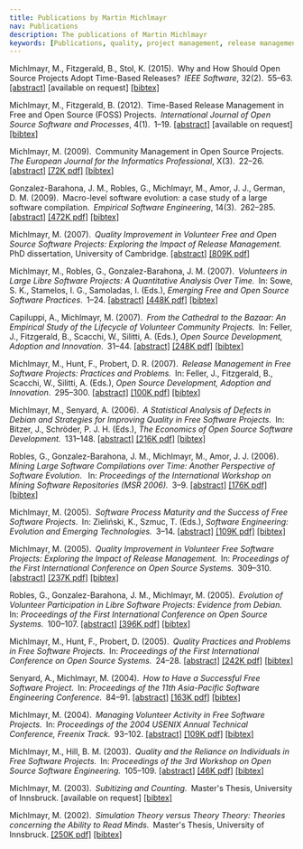 ```yaml
---
title: Publications by Martin Michlmayr
nav: Publications
description: The publications of Martin Michlmayr
keywords: [Publications, quality, project management, release management, FLOSS]
---
```


Michlmayr, M., Fitzgerald, B., Stol, K. (2015).&ensp;Why and How Should Open
Source Projects Adopt Time-Based Releases?&ensp;<i>IEEE Software</i>,
32(2).&ensp;55&ndash;63.
<a href = "michlmayr_fitzgerald_stol-why_and_how_time_based_releases/">[abstract]</a>
[available on request]
<a href = "michlmayr_fitzgerald_stol-why_and_how_time_based_releases.bib">[bibtex]</a>

Michlmayr, M., Fitzgerald, B. (2012).&ensp;Time-Based Release Management in
Free and Open Source (FOSS) Projects.&ensp;<i>International Journal of
Open Source Software and Processes</i>, 4(1).&ensp;1&ndash;19.
<a href = "michlmayr_fitzgerald-time_based_release_management/">[abstract]</a>
[available on request]
<a href = "michlmayr_fitzgerald-time_based_release_management.bib">[bibtex]</a>

Michlmayr, M. (2009).&ensp;Community Management in Open Source
Projects.&ensp;<i>The European Journal for the Informatics
Professional</i>, X(3).&ensp;22&ndash;26.
<a href = "michlmayr-community_management/">[abstract]</a>
<a href = "michlmayr-community_management.pdf">[72K pdf]</a>
<a href = "michlmayr-community_management.bib">[bibtex]</a>

Gonzalez-Barahona, J. M., Robles, G., Michlmayr, M., Amor, J. J., German,
D. M. (2009).&ensp;Macro-level software evolution: a case study of a large
software compilation.&ensp;<i>Empirical Software Engineering</i>,
14(3).&ensp;262&ndash;285.
<a href = "barahona_et_al-macro_evolution/">[abstract]</a>
<a href = "barahona_et_al-macro_evolution.pdf">[472K pdf]</a>
<a href = "barahona_et_al-macro_evolution.bib">[bibtex]</a>

Michlmayr, M. (2007).&ensp;<i>Quality Improvement in Volunteer Free and Open
Source Software Projects: Exploring the Impact of Release
Management.</i>&ensp;PhD dissertation, University of Cambridge.
<a href = "michlmayr-phd/">[abstract]</a>
<a href = "michlmayr-phd.pdf">[809K pdf]</a>

Michlmayr, M., Robles, G., Gonzalez-Barahona, J. M.
(2007).&ensp;<i>Volunteers in Large Libre Software Projects: A Quantitative
Analysis Over Time.</i>&ensp;In: Sowe, S. K., Stamelos, I. G., Samoladas,
I. (Eds.), <i>Emerging Free and Open Source Software Practices</i>.&ensp;1&ndash;24.
<a href = "michlmayr_robles_barahona-volunteers_large_projects/">[abstract]</a>
<a href = "michlmayr_robles_barahona-volunteers_large_projects.pdf">[448K pdf]</a>
<a href = "michlmayr_robles_barahona-volunteers_large_projects.bib">[bibtex]</a>

Capiluppi, A., Michlmayr, M. (2007).&ensp;<i>From the Cathedral to the
Bazaar: An Empirical Study of the Lifecycle of Volunteer Community
Projects.</i>&ensp;In: Feller, J., Fitzgerald, B., Scacchi, W., Silitti, A.
(Eds.), <i>Open Source Development, Adoption and
Innovation</i>.&ensp;31&ndash;44.
<a href = "capiluppi_michlmayr-cathedral_to_bazaar/">[abstract]</a>
<a href = "capiluppi_michlmayr-cathedral_to_bazaar.pdf">[248K pdf]</a>
<a href = "capiluppi_michlmayr-cathedral_to_bazaar.bib">[bibtex]</a>

Michlmayr, M., Hunt, F., Probert, D. R. (2007).&ensp;<i>Release Management
in Free Software Projects: Practices and Problems.</i>&ensp;In: Feller, J.,
Fitzgerald, B., Scacchi, W., Silitti, A. (Eds.), <i>Open Source
Development, Adoption and Innovation</i>.&ensp;295&ndash;300.
<a href = "michlmayr_hunt_probert-release_management/">[abstract]</a>
<a href = "michlmayr_hunt_probert-release_management.pdf">[100K pdf]</a>
<a href = "michlmayr_hunt_probert-release_management.bib">[bibtex]</a>

Michlmayr, M., Senyard, A. (2006).&ensp;<i>A Statistical Analysis of
Defects in Debian and Strategies for Improving Quality in Free Software
Projects.</i>&ensp;In: Bitzer, J., Schröder, P. J. H. (Eds.), <i>The
Economics of Open Source Software Development.</i>&ensp;131&ndash;148.
<a href = "michlmayr_senyard-debian_base_defects/">[abstract]</a>
<a href = "michlmayr_senyard-debian_base_defects.pdf">[216K pdf]</a>
<a href = "michlmayr_senyard-debian_base_defects.bib">[bibtex]</a>

Robles, G., Gonzalez-Barahona, J. M., Michlmayr, M., Amor, J. J.
(2006).&ensp;<i>Mining Large Software Compilations over Time: Another
Perspective of Software Evolution</i>.&ensp; In: <i>Proceedings of the
International Workshop on Mining Software Repositories (MSR
2006).</i>&ensp;3&ndash;9.
<a href = "robles_et_al-mining-large-compilations/">[abstract]</a>
<a href = "robles_et_al-mining-large-compilations.pdf">[176K pdf]</a>
<a href = "robles_et_al-mining-large-compilations.bib">[bibtex]</a>

Michlmayr, M. (2005).&ensp;<i>Software Process Maturity and the Success of
Free Software Projects.</i>&ensp;In: Zieliński, K., Szmuc, T. (Eds.),
<i>Software Engineering: Evolution and Emerging Technologies.</i>&ensp;3&ndash;14.
<a href = "michlmayr-process_maturity_success/">[abstract]</a>
<a href = "michlmayr-process_maturity_success.pdf">[109K pdf]</a>
<a href = "michlmayr-process_maturity_success.bib">[bibtex]</a>

Michlmayr, M. (2005).&ensp;<i>Quality Improvement in Volunteer Free
Software Projects: Exploring the Impact of Release Management.</i>&ensp;In:
<i>Proceedings of the First International Conference on Open Source
Systems.</i>&ensp;309&ndash;310.
<a href = "michlmayr-quality_improvement_release/">[abstract]</a>
<a href = "michlmayr-quality_improvement_release.pdf">[237K pdf]</a>
<a href = "michlmayr-quality_improvement_release.bib">[bibtex]</a>

Robles, G., Gonzalez-Barahona, J. M., Michlmayr, M. (2005).&ensp;<i>Evolution
of Volunteer Participation in Libre Software Projects:
Evidence from Debian.</i>&ensp;In: <i>Proceedings of the First International
Conference on Open Source Systems.</i>&ensp;100&ndash;107.
<a href = "robles_barahona_michlmayr-evolution_participation/">[abstract]</a>
<a href = "robles_barahona_michlmayr-evolution_participation.pdf">[396K pdf]</a>
<a href = "robles_barahona_michlmayr-evolution_participation.bib">[bibtex]</a>

Michlmayr, M., Hunt, F., Probert, D. (2005).&ensp;<i>Quality Practices
and Problems in Free Software Projects.</i>&ensp;In: <i>Proceedings of the First
International Conference on Open Source Systems.</i>&ensp;24&ndash;28.
<a href = "michlmayr_hunt_probert-quality_practices_problems/">[abstract]</a>
<a href = "michlmayr_hunt_probert-quality_practices_problems.pdf">[242K pdf]</a>
<a href = "michlmayr_hunt_probert-quality_practices_problems.bib">[bibtex]</a>

Senyard, A., Michlmayr, M. (2004).&ensp;<i>How to Have a Successful Free
Software Project.</i>&ensp;In: <i>Proceedings of the 11th Asia-Pacific Software
Engineering Conference.</i>&ensp;84&ndash;91.
<a href = "senyard_michlmayr-successful_project/">[abstract]</a>
<a href = "senyard_michlmayr-successful_project.pdf">[163K pdf]</a>
<a href = "senyard_michlmayr-successful_project.bib">[bibtex]</a>

Michlmayr, M. (2004).&ensp;<i>Managing Volunteer Activity in Free Software
Projects.</i>&ensp;In: <i>Proceedings of the 2004 USENIX Annual Technical
Conference, Freenix Track.</i>&ensp;93&ndash;102.
<a href = "michlmayr-mia/">[abstract]</a>
<a href = "michlmayr-mia.pdf">[109K pdf]</a>
<a href = "michlmayr-mia.bib">[bibtex]</a>

Michlmayr, M., Hill, B. M. (2003).&ensp;<i>Quality and the Reliance on
Individuals in Free Software Projects.</i>&ensp;In: <i>Proceedings of the 3rd
Workshop on Open Source Software Engineering.</i>&ensp;105&ndash;109.
<a href = "michlmayr_hill-reliance/">[abstract]</a>
<a href = "michlmayr_hill-reliance.pdf">[46K pdf]</a>
<a href = "michlmayr_hill-reliance.bib">[bibtex]</a>

Michlmayr, M. (2003).&ensp;<i>Subitizing and Counting.</i>&ensp;Master's Thesis,
University of Innsbruck.
[available on request]
<a href = "michlmayr-sub_count.bib">[bibtex]</a>

Michlmayr, M. (2002).&ensp;<i>Simulation Theory versus Theory Theory: Theories
concerning the Ability to Read Minds.</i>&ensp;Master's Thesis, University of
Innsbruck.
<a href = "michlmayr-tom.pdf">[250K pdf]</a>
<a href = "michlmayr-tom.bib">[bibtex]</a>

